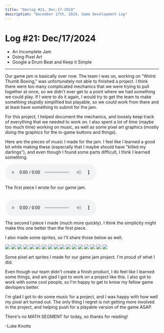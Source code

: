 ```yaml
---
title: "Devlog #21, Dec-17-2024"
description: "December 17th, 2024, Game Development Log"
---
```


# Log <span class="date">#</span>21: <span class="date">Dec/17/2024</span>

<ul>
<li class="summary">An Incomplete Jam</li>
<li class="summary">Doing Pixel Art</li>
<li class="summary">Google a Drum Beat and Keep it Simple</li>
</ul>

---

Our game jam is basically over now. The team I was on, working on "Wolrd Thumb Boxing," was unfortunately not able to finished a project. I think there were too many complicated mechanics that we were trying to pull together at once, so we didn't ever get to a point where we had something we could play. If I were to do it again, I would try to get the team to make something stupidly simplified but playable, so we could work from there and at least have something to submit for the jam.

For this project, I helped document the mechanics, and loosely keep track of everything that we needed to work on. I also spent a lot of time (maybe too much time) working on music, as well as some pixel art graphics (mostly doing the graphics for the in-game buttons and things).

Here are the pieces of music I made for the jam. I feel like I learned a good bit while making these (especially that I maybe should have "killed my darlings"), and even though I found some parts difficult, I think I learned something.

<audio controls>
  <source src="/music/musicbattleWTB.wav">
Your browser does not support the audio element.
</audio>

<span class="image-desc">The first piece I wrote for our game jam.</span>

<br>

<audio controls>
  <source src="/music/NewMusicRelentlessWTB.wav">
Your browser does not support the audio element.
</audio>

<span class="image-desc">The second I piece I made (much more quickly). I think the simplicity might make this one better than the first piece.</span>

I also made some sprites, so I'll share those below as well.

<img src="/images/WorldThumbBoxing/credits.png" class="gallery"></img>
<img src="/images/WorldThumbBoxing/ButtonFatFinger.png" class="gallery"></img>
<img src="/images/WorldThumbBoxing/ButtonJohnThumb.png" class="gallery"></img>
<img src="/images/WorldThumbBoxing/ControlLabels.png" class="gallery"></img>
<img src="/images/WorldThumbBoxing/ButtonMissAcrylic.png" class="gallery"></img>
<img src="/images/WorldThumbBoxing/CreditsButton.png" class="gallery"></img>
<img src="/images/WorldThumbBoxing/GrappleChargeEmpty.png" class="gallery"></img>
<img src="/images/WorldThumbBoxing/GrappleChargeFull Red.png" class="gallery"></img>
<img src="/images/WorldThumbBoxing/GrappleChargeFull.png" class="gallery"></img>
<img src="/images/WorldThumbBoxing/HealthBar.png" class="gallery"></img>
<img src="/images/WorldThumbBoxing/StartButton.png" class="gallery"></img>
<img src="/images/WorldThumbBoxing/MenuButton.png" class="gallery"></img>
<img src="/images/WorldThumbBoxing/PlayAgainButton.png" class="gallery"></img>
<img src="/images/WorldThumbBoxing/QuitButton.png" class="gallery"></img>
<img src="/images/WorldThumbBoxing/ResumeButton.png" class="gallery"></img>
<img src="/images/WorldThumbBoxing/LoseText.png" class="gallery"></img>
<img src="/images/WorldThumbBoxing/WinText.png" class="gallery"></img>

<span class="image-desc">Some pixel art sprites I made for our game jam project. I'm proud of what I did.</span>

Even though our team didn't create a finish product, I do feel like I learned some things, and am glad I got to work on a project like this. I also got to work with some cool people, so I'm happy to get to know my fellow game devlopers better.

I'm glad I got to do some music for a project, and I was happy with how well my pixel art turned out. The only thing I regret is not getting more involved in the project, and helping push for a playable version of the game ASAP.

There's no MATH SEGMENT for today, so thanks for reading!

<p class="signature">-Luke Knotts</p>
